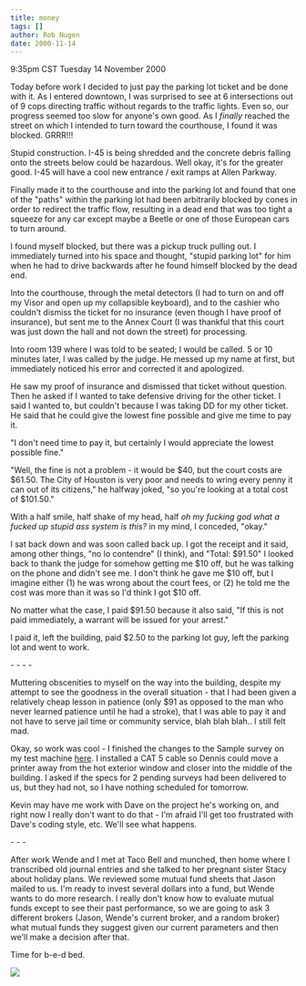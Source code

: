 ```yaml
---
title: money
tags: []
author: Rob Nugen
date: 2000-11-14
---
```


<title>paying for ticket, work, mutual funds</title>
<p class=date>9:35pm CST Tuesday 14 November 2000

<p>Today before work I decided to just pay the parking lot ticket and
be done with it.  As I entered downtown, I was surprised to see at 6
intersections out of 9 cops directing traffic without regards to the
traffic lights.  Even so, our progress seemed too slow for anyone's
own good.  As I <em>finally</em> reached the street on which I
intended to turn toward the courthouse, I found it was blocked.
GRRR!!!

<p>Stupid construction.  I-45 is being shredded and the concrete
debris falling onto the streets below could be hazardous.  Well okay,
it's for the greater good.  I-45 will have a cool new entrance / exit
ramps at Allen Parkway.

<p>Finally made it to the courthouse and into the parking lot and
found that one of the "paths" within the parking lot had been
arbitrarily blocked by cones in order to redirect the traffic flow,
resulting in a dead end that was too tight a squeeze for any car
except maybe a Beetle or one of those European cars to turn around.

<p>I found myself blocked, but there was a pickup truck pulling out.
I immediately turned into his space and thought, "stupid parking lot"
for him when he had to drive backwards after he found himself blocked
by the dead end.

<p>Into the courthouse, through the metal detectors (I had to turn on
and off my Visor and open up my collapsible keyboard), and to the
cashier who couldn't dismiss the ticket for no insurance (even though
I have proof of insurance), but sent me to the Annex Court (I was
thankful that this court was just down the hall and not down the
street) for processing.

<p>Into room 139 where I was told to be seated; I would be called.  5
or 10 minutes later, I was called by the judge.  He messed up my name
at first, but immediately noticed his error and corrected it and
apologized.

<p>He saw my proof of insurance and dismissed that ticket without
question.  Then he asked if I wanted to take defensive driving for the
other ticket.  I said I wanted to, but couldn't because I was taking
DD for my other ticket.  He said that he could give the lowest fine
possible and give me time to pay it.

<p>"I don't need time to pay it, but certainly I would appreciate the
lowest possible fine."

<p>"Well, the fine is not a problem - it would be $40, but the court
costs are $61.50.  The City of Houston is very poor and needs to wring
every penny it can out of its citizens," he halfway joked, "so you're
looking at a total cost of $101.50."

<p>With a half smile, half shake of my head, half <em>oh my fucking
god what a fucked up stupid ass system is this?</em> in my mind, I
conceded, "okay."

<p>I sat back down and was soon called back up.  I got the receipt and
it said, among other things, "no lo contendre" (I think), and "Total:
$91.50" I looked back to thank the judge for somehow getting me $10
off, but he was talking on the phone and didn't see me.  I don't think
he gave me $10 off, but I imagine either (1) he was wrong about the
court fees, or (2) he told me the cost was more than it was so I'd
think I got $10 off.

<p>No matter what the case, I paid $91.50 because it also said, "If
this is not paid immediately, a warrant will be issued for your
arrest."

<p>I paid it, left the building, paid $2.50 to the parking lot guy,
left the parking lot and went to work.

<p>- - - -

<p>Muttering obscenities to myself on the way into the building,
despite my attempt to see the goodness in the overall situation - that
I had been given a relatively cheap lesson in patience (only $91 as
opposed to the man who never learned patience until he had a stroke),
that I was able to pay it and not have to serve jail time or community
service, blah blah blah.. I still felt mad.

<p>Okay, so work was cool - I finished the changes to the Sample
survey on my test machine <a
href="https://rabbit.fsd.nu/sample">here</a>.  I installed a CAT 5
cable so Dennis could move a printer away from the hot exterior window
and closer into the middle of the building.  I asked if the specs for
2 pending surveys had been delivered to us, but they had not, so I
have nothing scheduled for tomorrow.

<p>Kevin may have me work with Dave on the project he's working on,
and right now I really don't want to do that - I'm afraid I'll get too
frustrated with Dave's coding style, etc.  We'll see what happens.

<p>- - -

<p>After work Wende and I met at Taco Bell and munched, then home
where I transcribed old journal entries and she talked to her pregnant
sister Stacy about holiday plans.  We reviewed some mutual fund sheets
that Jason mailed to us.  I'm ready to invest several dollars into a
fund, but Wende wants to do more research.  I really don't know how to
evaluate mutual funds except to see their past performance, so we are
going to ask 3 different brokers (Jason, Wende's current broker, and a
random broker) what mutual funds they suggest given our current
parameters and then we'll make a decision after that.

<p>Time for b-e-d bed.

<p><img src='/images/rob/wL-ROB.gif'>

